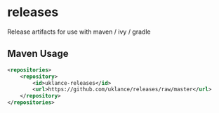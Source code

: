 releases
========

Release artifacts for use with maven / ivy / gradle

Maven Usage
-----------

```xml
<repositories>
    <repository>
        <id>uklance-releases</id>
        <url>https://github.com/uklance/releases/raw/master</url>
    </repository>
</repositories>
```
